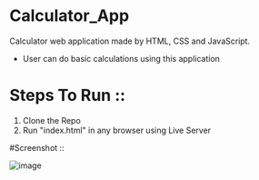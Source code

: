 # Calculator_App
Calculator web application made by HTML, CSS and JavaScript. 
- User can do basic calculations using this application

# Steps To Run ::
1. Clone the Repo
2. Run "index.html" in any browser using Live Server

#Screenshot ::

![image](https://user-images.githubusercontent.com/128603103/228425839-3ac59e43-eba0-4c31-b92a-201763c3c28d.png)
